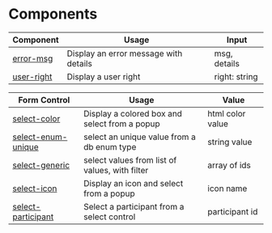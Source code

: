 # Components

| Component                 | Usage                                   | Input           
|---------------------------|-----------------------------------------|-----------------
| [error-msg][1]            | Display an error message with details   | msg, details    
| [user-right][2]           | Display a user right                    | right: string


| Form Control                | Usage                                            | Value
|-----------------------------|--------------------------------------------------|------------
| [select-color][101]         | Display a colored box and select from a popup    | html color value
| [select-enum-unique][102]   | select an unique value from a db enum type       | string value
| [select-generic][103]       | select values from list of values, with filter   | array of ids 
| [select-icon][104]          | Display an icon and select from a popup          | icon name
| [select-participant][105]   | Select a participant from a select control       | participant id

[1]: https://github.com/actimeo/simmage-ui/blob/master/src/app/shared/error-msg/README.md
[2]: https://github.com/actimeo/simmage-ui/blob/master/src/app/shared/user-right/README.md

[101]: https://github.com/actimeo/simmage-ui/blob/master/src/app/shared/select-color/README.md
[102]: https://github.com/actimeo/simmage-ui/blob/master/src/app/shared/select-enum-unique/README.md
[103]: https://github.com/actimeo/simmage-ui/blob/master/src/app/shared/select-generic/README.md
[104]: https://github.com/actimeo/simmage-ui/blob/master/src/app/shared/select-icon/README.md
[105]: https://github.com/actimeo/simmage-ui/blob/master/src/app/shared/select-participant/README.md
